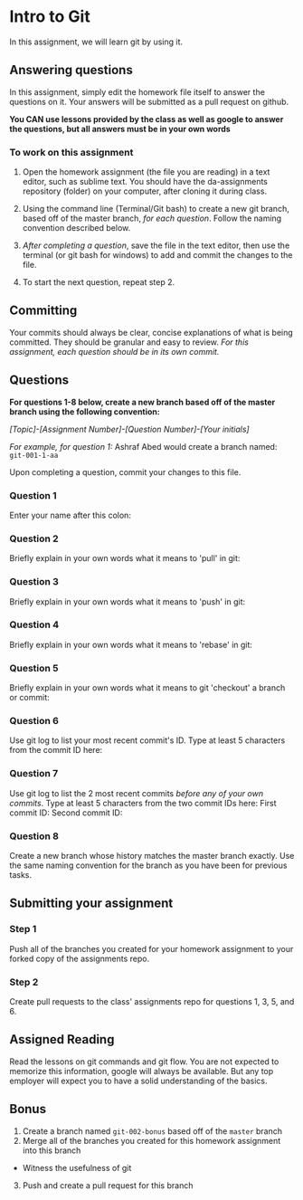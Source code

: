 # Intro to Git
In this assignment, we will learn git by using it.

## Answering questions
In this assignment, simply edit the homework file itself to answer the questions on it. Your answers will be submitted as a pull request on github.

**You CAN use lessons provided by the class as well as google to answer the questions, but all answers must be in your own words**

### To work on this assignment
1. Open the homework assignment (the file you are reading) in a text editor, such as sublime text. You should have the da-assignments repository (folder) on your computer, after cloning it during class.  

2. Using the command line (Terminal/Git bash) to create a new git branch, based off of the master branch, *for each question*. Follow the naming convention described below.

3. *After completing a question*, save the file in the text editor, then use the terminal (or git bash for windows) to add and commit the changes to the file.  

4. To start the next question, repeat step 2.

## Committing
Your commits should always be clear, concise explanations of what is being committed. They should be granular and easy to review. *For this assignment, each question should be in its own commit.*  

## Questions
**For questions 1-8 below, create a new branch based off of the master branch using the following convention:**

*[Topic]-[Assignment Number]-[Question Number]-[Your initials]*

*For example, for question 1:*
Ashraf Abed would create a branch named: ```git-001-1-aa```

Upon completing a question, commit your changes to this file.

### Question 1
Enter your name after this colon: 

### Question 2
Briefly explain in your own words what it means to 'pull' in git:

### Question 3
Briefly explain in your own words what it means to 'push' in git:

### Question 4
Briefly explain in your own words what it means to 'rebase' in git:

### Question 5
Briefly explain in your own words what it means to git 'checkout' a branch or commit:

### Question 6
Use git log to list your most recent commit's ID. Type at least 5 characters from the commit ID here:

### Question 7
Use git log to list the 2 most recent commits *before any of your own commits*. Type at least 5 characters from the two commit IDs here:
First commit ID:
Second commit ID:

### Question 8
Create a new branch whose history matches the master branch exactly. Use the same naming convention for the branch as you have been for previous tasks.

## Submitting your assignment

### Step 1
Push all of the branches you created for your homework assignment to your forked copy of the assignments repo.

### Step 2
Create pull requests to the class' assignments repo for questions 1, 3, 5, and 6.

## Assigned Reading
Read the lessons on git commands and git flow. You are not expected to memorize this information, google will always be available. But any top employer will expect you to have a solid understanding of the basics.

## Bonus
1. Create a branch named ```git-002-bonus``` based off of the `master` branch
2. Merge all of the branches you created for this homework assignment into this branch
  - Witness the usefulness of git
3. Push and create a pull request for this branch
